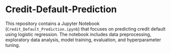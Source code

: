 # Credit-Default-Prediction
This repository contains a Jupyter Notebook (`Credit_Default_Prediction.ipynb`) that focuses on predicting credit default using logistic regression. The notebook includes data preprocessing, exploratory data analysis, model training, evaluation, and hyperparameter tuning.
